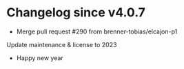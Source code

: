 # Changelog since v4.0.7
- Merge pull request #290 from brenner-tobias/elcajon-p1

Update maintenance & license to 2023 
- Happy new year 
